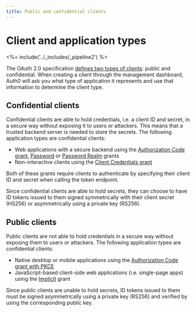 ```yaml
---
title: Public and confidential clients
---
```


# Client and application types

<%= include('../_includes/_pipeline2') %>

The OAuth 2.0 specification [defines two types of clients](https://tools.ietf.org/html/rfc6749#section-2.1): public and confidential.
When creating a client through the management dashboard, Auth0 will ask you what type of application it represents and use that information to determine the client type.

## Confidential clients

Confidential clients are able to hold credentials, i.e. a client ID and secret, in a secure way without exposing it to users or attackers.
This means that a trusted backend server is needed to store the secrets.
The following application types are confidential clients:

* Web applications with a secure backend using the [Authorization Code grant](/api-auth/grant/authorization-code), [Password](/api-auth/grant/password) or [Password Realm](/api-auth/tutorials/password-grant#realm-support) grants
* Non-interactive clients using the [Client Credentials grant](/api-auth/grant/client-credentials)

Both of these grants require clients to authenticate by specifying their client ID and secret when calling the token endpoint.

Since confidential clients are able to hold secrets, they can choose to have ID tokens issued to them signed symmetrically with their client secret (HS256) or asymmetrically using a private key (RS256).

## Public clients

Public clients are not able to hold credentials in a secure way without exposing them to users or attackers.
The following application types are confidential clients:

* Native desktop or mobile applications using the [Authorization Code grant with PKCE](/api-auth/grant/authorization-code-pkce)
* JavaScript-based client-side web applications (i.e. single-page apps) using the [Implicit](/api-auth/grant/implicit) grant

Since public clients are unable to hold secrets, ID tokens issued to them must be signed asymmetrically using a private key (RS256) and verified by using the corresponding public key.
